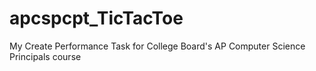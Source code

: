 # apcspcpt_TicTacToe
My Create Performance Task for College Board's AP Computer Science Principals course
